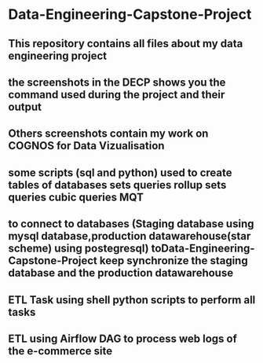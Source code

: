 # Data-Engineering-Capstone-Project

## This repository contains all files about my data engineering project
## the screenshots in the DECP shows you the command used during the project and their output
## Others screenshots contain my work on COGNOS for Data Vizualisation
## some scripts (sql and python) used to create tables of databases sets queries rollup sets queries cubic queries MQT  
## to connect to databases (Staging database using mysql database,production datawarehouse(star scheme) using postegresql) toData-Engineering-Capstone-Project keep synchronize the staging database and the production datawarehouse 
## ETL Task using shell python scripts to perform all tasks
## ETL using Airflow DAG to process web logs of the e-commerce site 

